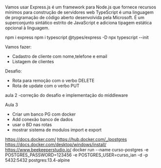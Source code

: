 Vamos usar 
Express.js é um framework para Node.js que fornece recursos mínimos para construção de servidores web
TypeScript é uma linguagem de programação de código aberto desenvolvida pela Microsoft. É um superconjunto sintático estrito de JavaScript e adiciona tipagem estática opcional à linguagem.

npm i express
npm i typescript @types/express -D
npx typescript --init

Vamos fazer: 
- Cadastro de cliente com nome,telefone e email
- Listagem de clientes

Desafio:
- Rota para remoção com o verbo DELETE
- Rota de update com o verbo PUT

aula 2
-correção do desafio e implementação do middleware

Aula 3
- Criar um banco PG com docker
- Add conexão banco de dados
- usar o BD nas rotas
- mostrar sistema de modulos import e export

https://docs.docker.com/
https://hub.docker.com/_/postgres
https://docs.docker.com/desktop/windows/install/
https://www.beekeeperstudio.io/
docker run --name curso-postgres -e POSTGRES_PASSWORD=123456 -e POSTGRES_USER=curso_ian -d -p 5432:5432 postgres:13.4-alpine